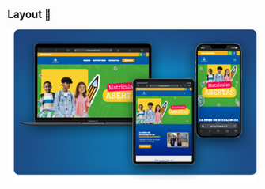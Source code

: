 ## Layout :bookmark:
  <img src="https://github.com/ItamarJoire/saint-helena/blob/master/cover-saint-helena.png" >
  
